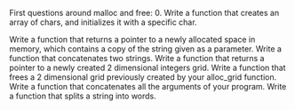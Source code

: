 First questions around malloc and free:
0. Write a function that creates an array of chars, and initializes it with a specific char.

Write a function that returns a pointer to a newly allocated space in memory, which contains a copy of the string given as a parameter.
Write a function that concatenates two strings.
Write a function that returns a pointer to a newly created 2 dimensional integers grid.
Write a function that frees a 2 dimensional grid previously created by your alloc_grid function.
Write a function that concatenates all the arguments of your program.
Write a function that splits a string into words.
